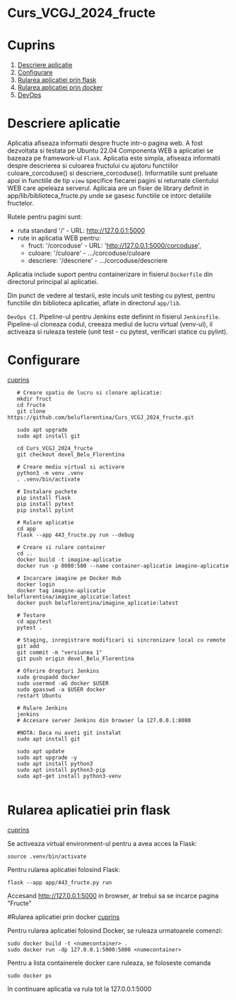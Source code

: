 # Curs_VCGJ_2024_fructe

# Cuprins

1. [Descriere aplicatie](#descriere-aplicatie)
1. [Configurare](#configurare)
1. [Rularea aplicatiei prin flask](#Rularea-aplicatiei-prin-flask)
1. [Rularea aplicatiei prin docker](#Rularea-aplicatiei-prin-docker)
1. [DevOps](#devops-ci)

   

# Descriere aplicatie

Aplicatia afiseaza informatii despre fructe intr-o pagina web. A fost dezvoltata si testata pe Ubuntu 22.04
Componenta WEB a aplicatiei se bazeaza pe framework-ul `Flask`.
Aplicatia este simpla, afiseaza informatii despre descrierea si culoarea fructului cu ajutoru functiilor culoare_corcoduse() si descriere_corcoduse().
Informatiile sunt preluate apoi in functiile de tip `view` specifice fiecarei pagini si returnate clientului WEB care apeleaza serverul.
Aplicaia are un fisier de library definit in app/lib/biblioteca_fructe.py unde se gasesc functiile ce intorc detaliile fructelor.


Rutele pentru pagini sunt:
 * ruta standard '/' - URL: http://127.0.0.1:5000
 * rute in aplicatia WEB pentru:
   * fruct:     '/corcoduse' - URL: 'http://127.0.0.1:5000/corcoduse',
   * culoare:   '/culoare' -                        .../corcoduse/culoare
   * descriere: '/descriere' -                      .../corcoduse/descriere

Aplicatia include suport pentru containerizare in fisierul `Dockerfile` din directorul principal al aplicatiei.

Din punct de vedere al testarii, este inculs unit testing cu pytest, pentru functiile din biblioteca aplicatiei, aflate in directorul `app/lib`.

`DevOps CI`.
Pipeline-ul pentru Jenkins este definint in fisierul `Jenkinsfile`.
Pipeline-ul cloneaza codul, creeaza mediul de lucru virtual (venv-ul), il activeaza si ruleaza testele (unit test - cu pytest, verificari statice cu pylint).


# Configurare
[cuprins](#cuprins)


```text 
   # Creare spatiu de lucru si clonare aplicatie:   
   mkdir fruct
   cd fructe
   git clone https://github.com/beluflorentina/Curs_VCGJ_2024_fructe.git

   sudo apt upgrade
   sudo apt install git

   cd Curs_VCGJ_2024_fructe
   git checkout devel_Belu_Florentina
   
   # Creare mediu virtual si activare
   python3 -m venv .venv
   . .venv/bin/activate
   
   # Instalare pachete
   pip install flask
   pip install pytest
   pip install pylint
   
   # Rulare aplicatie
   cd app
   flask --app 443_fructe.py run --debug

   # Creare si rulare container
   cd ..
   docker build -t imagine-aplicatie
   docker run -p 8080:500 --name container-aplicatie imagine-aplicatie
   
   # Incarcare imagine pe Docker Hub
   docker login
   docker tag imagine-aplicatie beluflorentina/imagine_aplicatie:latest
   docker push beluflorentina/imagine_aplicatie:latest
   
   # Testare
   cd app/test
   pytest .
   
   # Staging, inregistrare modificari si sincronizare local cu remote
   git add
   git commit -m "versiunea 1"
   git push origin devel_Belu_Florentina
   
   # Oferire drepturi Jenkins
   sudo groupadd docker
   sudo usermod -aG docker $USER
   sudo gpasswd -a $USER docker
   restart Ubuntu
   
   # Rulare Jenkins
   jenkins
   # Accesare server Jenkins din browser la 127.0.0.1:8080
   
   #NOTA: Daca nu aveti git instalat
   sudo apt install git

   sudo apt update
   sudo apt upgrade -y
   sudo apt install python3
   sudo apt install python3-pip
   sudo apt-get install python3-venv
   
```


# Rularea aplicatiei prin flask
[cuprins](#cuprins)

Se activeaza virtual environment-ul pentru a avea acces la Flask:


```
source .venv/bin/activate
```

Pentru rularea aplicatiei folosind Flask:
```
flask --app app/443_fructe.py run
``` 
Accesand http://127.0.0.1:5000 in browser, ar trebui sa se incarce pagina "Fructe"



#Rularea aplicatiei prin docker
[cuprins](#cuprins)

Pentru rularea aplicatiei folosind Docker, se ruleaza urmatoarele comenzi:

```
sudo docker build -t <numecontainer> .
sudo docker run -dp 127.0.0.1:5000:5000 <numecontainer>
```

Pentru a lista containerele docker care ruleaza, se foloseste comanda
```
sudo docker ps
```

In continuare aplicatia va rula tot la 127.0.0.1:5000
```


